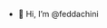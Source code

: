 - 👋 Hi, I’m @feddachini

<!---
feddachini/feddachini is a ✨ special ✨ repository because its `README.md` (this file) appears on your GitHub profile.
You can click the Preview link to take a look at your changes.
--->

